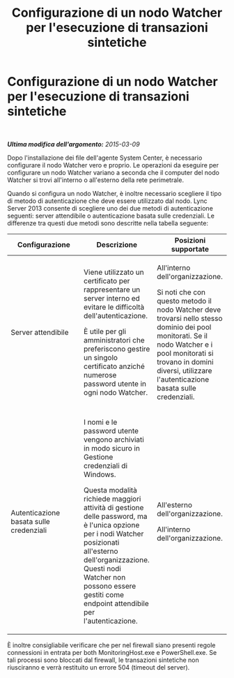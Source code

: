 ﻿---
title: Configurazione di un nodo Watcher per l'esecuzione di transazioni sintetiche
TOCTitle: Configurazione di un nodo Watcher per l'esecuzione di transazioni sintetiche
ms:assetid: cedda508-8881-4079-88d5-49798f342ddf
ms:mtpsurl: https://technet.microsoft.com/it-it/library/JJ205314(v=OCS.15)
ms:contentKeyID: 49302007
ms.date: 08/24/2015
mtps_version: v=OCS.15
ms.translationtype: HT
---

# Configurazione di un nodo Watcher per l'esecuzione di transazioni sintetiche

 

_**Ultima modifica dell'argomento:** 2015-03-09_

Dopo l'installazione dei file dell'agente System Center, è necessario configurare il nodo Watcher vero e proprio. Le operazioni da eseguire per configurare un nodo Watcher variano a seconda che il computer del nodo Watcher si trovi all'interno o all'esterno della rete perimetrale.

Quando si configura un nodo Watcher, è inoltre necessario scegliere il tipo di metodo di autenticazione che deve essere utilizzato dal nodo. Lync Server 2013 consente di scegliere uno dei due metodi di autenticazione seguenti: server attendibile o autenticazione basata sulle credenziali. Le differenze tra questi due metodi sono descritte nella tabella seguente:


<table>
<colgroup>
<col style="width: 33%" />
<col style="width: 33%" />
<col style="width: 33%" />
</colgroup>
<thead>
<tr class="header">
<th>Configurazione</th>
<th>Descrizione</th>
<th>Posizioni supportate</th>
</tr>
</thead>
<tbody>
<tr class="odd">
<td><p>Server attendibile</p></td>
<td><p>Viene utilizzato un certificato per rappresentare un server interno ed evitare le difficoltà dell'autenticazione.</p>
<p>È utile per gli amministratori che preferiscono gestire un singolo certificato anziché numerose password utente in ogni nodo Watcher.</p></td>
<td><p>All'interno dell'organizzazione.</p>
<p>Si noti che con questo metodo il nodo Watcher deve trovarsi nello stesso dominio dei pool monitorati. Se il nodo Watcher e i pool monitorati si trovano in domini diversi, utilizzare l'autenticazione basata sulle credenziali.</p></td>
</tr>
<tr class="even">
<td><p>Autenticazione basata sulle credenziali</p></td>
<td><p>I nomi e le password utente vengono archiviati in modo sicuro in Gestione credenziali di Windows.</p>
<p>Questa modalità richiede maggiori attività di gestione delle password, ma è l'unica opzione per i nodi Watcher posizionati all'esterno dell'organizzazione. Questi nodi Watcher non possono essere gestiti come endpoint attendibile per l'autenticazione.</p></td>
<td><p>All'esterno dell'organizzazione.</p>
<p>All'interno dell'organizzazione.</p></td>
</tr>
</tbody>
</table>


È inoltre consigliabile verificare che per nel firewall siano presenti regole connessioni in entrata per both MonitoringHost.exe e PowerShell.exe. Se tali processi sono bloccati dal firewall, le transazioni sintetiche non riusciranno e verrà restituito un errore 504 (timeout del server).

